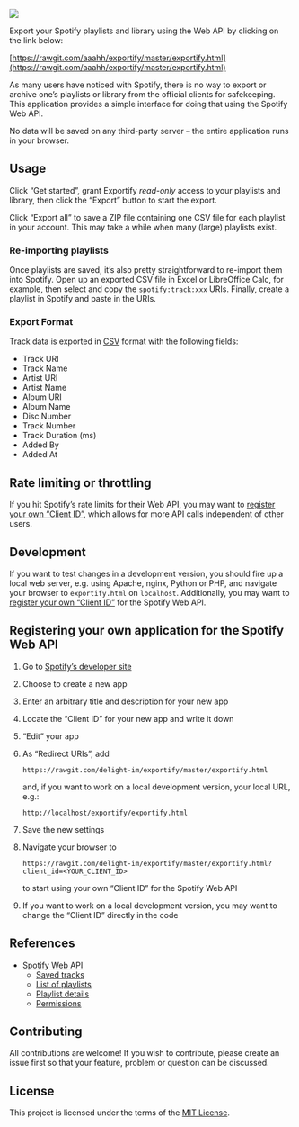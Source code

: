 <a href="https://rawgit.com/delight-im/exportify/master/exportify.html"><img src="screenshot.png"/></a>

Export your Spotify playlists and library using the Web API by clicking on the link below:

[https://rawgit.com/aaahh/exportify/master/exportify.html](https://rawgit.com/aaahh/exportify/master/exportify.html)

As many users have noticed with Spotify, there is no way to export or archive one’s playlists or library from the official clients for safekeeping. This application provides a simple interface for doing that using the Spotify Web API.

No data will be saved on any third-party server – the entire application runs in your browser.

## Usage

Click “Get started”, grant Exportify *read-only* access to your playlists and library, then click the “Export” button to start the export.

Click “Export all” to save a ZIP file containing one CSV file for each playlist in your account. This may take a while when many (large) playlists exist.

### Re-importing playlists

Once playlists are saved, it’s also pretty straightforward to re-import them into Spotify. Open up an exported CSV file in Excel or LibreOffice Calc, for example, then select and copy the `spotify:track:xxx` URIs. Finally, create a playlist in Spotify and paste in the URIs.

### Export Format

Track data is exported in [CSV](http://en.wikipedia.org/wiki/Comma-separated_values) format with the following fields:

 * Track URI
 * Track Name
 * Artist URI
 * Artist Name
 * Album URI
 * Album Name
 * Disc Number
 * Track Number
 * Track Duration (ms)
 * Added By
 * Added At

## Rate limiting or throttling

If you hit Spotify’s rate limits for their Web API, you may want to [register your own “Client ID”](#registering-your-own-application-for-the-spotify-web-api), which allows for more API calls independent of other users.

## Development

If you want to test changes in a development version, you should fire up a local web server, e.g. using Apache, nginx, Python or PHP, and navigate your browser to `exportify.html` on `localhost`. Additionally, you may want to [register your own “Client ID”](#registering-your-own-application-for-the-spotify-web-api) for the Spotify Web API.

## Registering your own application for the Spotify Web API

 1. Go to [Spotify’s developer site](https://developer.spotify.com/my-applications)
 1. Choose to create a new app
 1. Enter an arbitrary title and description for your new app
 1. Locate the “Client ID” for your new app and write it down
 1. “Edit” your app
 1. As “Redirect URIs”, add

    ```
    https://rawgit.com/delight-im/exportify/master/exportify.html
    ```

    and, if you want to work on a local development version, your local URL, e.g.:

    ```
    http://localhost/exportify/exportify.html
    ```

 1. Save the new settings
 1. Navigate your browser to

    ```
    https://rawgit.com/delight-im/exportify/master/exportify.html?client_id=<YOUR_CLIENT_ID>
    ```

    to start using your own “Client ID” for the Spotify Web API

 1. If you want to work on a local development version, you may want to change the “Client ID” directly in the code

## References

 * [Spotify Web API](https://developer.spotify.com/web-api/)
   * [Saved tracks](https://developer.spotify.com/web-api/get-users-saved-tracks/)
   * [List of playlists](https://developer.spotify.com/web-api/get-list-users-playlists/)
   * [Playlist details](https://developer.spotify.com/web-api/get-playlist/)
   * [Permissions](https://developer.spotify.com/web-api/using-scopes/)

## Contributing

All contributions are welcome! If you wish to contribute, please create an issue first so that your feature, problem or question can be discussed.

## License

This project is licensed under the terms of the [MIT License](https://opensource.org/licenses/MIT).
